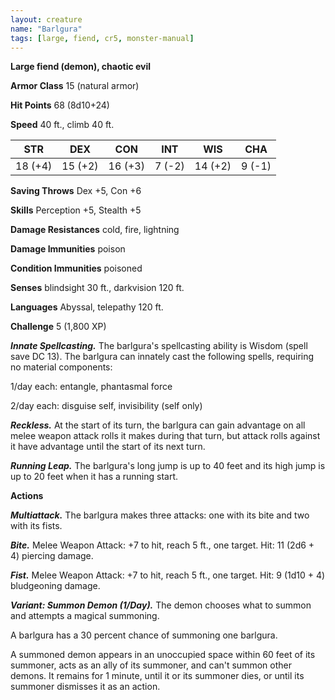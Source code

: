 ```yaml
---
layout: creature
name: "Barlgura"
tags: [large, fiend, cr5, monster-manual]
---
```


**Large fiend (demon), chaotic evil**

**Armor Class** 15 (natural armor)

**Hit Points** 68 (8d10+24)

**Speed** 40 ft., climb 40 ft.

|   STR   |   DEX   |   CON   |   INT   |   WIS   |   CHA   |
|:-----:|:-----:|:-----:|:-----:|:-----:|:-----:|
| 18 (+4) | 15 (+2) | 16 (+3) | 7 (-2) | 14 (+2) | 9 (-1) |

**Saving Throws** Dex +5, Con +6

**Skills** Perception +5, Stealth +5

**Damage Resistances** cold, fire, lightning

**Damage Immunities** poison

**Condition Immunities** poisoned

**Senses** blindsight 30 ft., darkvision 120 ft.

**Languages** Abyssal, telepathy 120 ft.

**Challenge** 5 (1,800 XP)

***Innate Spellcasting.*** The barlgura's spellcasting ability is Wisdom (spell save DC 13). The barlgura can innately cast the following spells, requiring no material components:

1/day each: entangle, phantasmal force

2/day each: disguise self, invisibility (self only)

***Reckless.*** At the start of its turn, the barlgura can gain advantage on all melee weapon attack rolls it makes during that turn, but attack rolls against it have advantage until the start of its next turn.

***Running Leap.*** The barlgura's long jump is up to 40 feet and its high jump is up to 20 feet when it has a running start.

**Actions**

***Multiattack.*** The barlgura makes three attacks: one with its bite and two with its fists.

***Bite.*** Melee Weapon Attack: +7 to hit, reach 5 ft., one target. Hit: 11 (2d6 + 4) piercing damage.

***Fist.*** Melee Weapon Attack: +7 to hit, reach 5 ft., one target. Hit: 9 (1d10 + 4) bludgeoning damage.

***Variant: Summon Demon (1/Day).*** The demon chooses what to summon and attempts a magical summoning.

A barlgura has a 30 percent chance of summoning one barlgura.

A summoned demon appears in an unoccupied space within 60 feet of its summoner, acts as an ally of its summoner, and can't summon other demons. It remains for 1 minute, until it or its summoner dies, or until its summoner dismisses it as an action.

